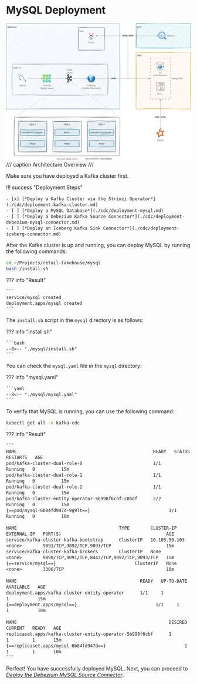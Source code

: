 # MySQL Deployment

![](../architecture.drawio.svg)
/// caption
Architecture Overview
///

Make sure you have deployed a Kafka cluster first.

!!! success "Deployment Steps"

    - [x] [*Deploy a Kafka Cluster via the Strimzi Operator*](./cdc/deployment-kafka-cluster.md)
    - [ ] [*Deploy a MySQL Database*](./cdc/deployment-mysql.md)
    - [ ] [*Deploy a Debezium Kafka Source Connector*](./cdc/deployment-debezium-mysql-connector.md)
    - [ ] [*Deploy an Iceberg Kafka Sink Connector*](./cdc/deployment-iceberg-connector.md)

After the Kafka cluster is up and running, you can deploy MySQL by running the following commands:

```bash
cd ~/Projects/retail-lakehouse/mysql
bash /install.sh
```

??? info "Result"

    ```
    service/mysql created
    deployment.apps/mysql created
    ```

The `install.sh` script in the `mysql` directory is as follows:

??? info "install.sh"

    ```bash
    --8<-- "./mysql/install.sh"
    ```

You can check the `mysql.yaml` file in the `mysql` directory:

??? info "mysql.yaml"

    ```yaml
    --8<-- "./mysql/mysql.yaml"
    ```

To verify that MySQL is running, you can use the following command:

```bash
kubectl get all -n kafka-cdc
```

??? info "Result"

    ```
    NAME                                                    READY   STATUS    RESTARTS   AGE
    pod/kafka-cluster-dual-role-0                           1/1     Running   0          15m
    pod/kafka-cluster-dual-role-1                           1/1     Running   0          15m
    pod/kafka-cluster-dual-role-2                           1/1     Running   0          15m
    pod/kafka-cluster-entity-operator-5b998f6cbf-c8hdf      2/2     Running   0          15m
    {==pod/mysql-6b84fd947d-9g9lt==}                              1/1     Running   0          10m

    NAME                                       TYPE        CLUSTER-IP      EXTERNAL-IP   PORT(S)                                        AGE
    service/kafka-cluster-kafka-bootstrap      ClusterIP   10.105.50.103   <none>        9091/TCP,9092/TCP,9093/TCP                     15m
    service/kafka-cluster-kafka-brokers        ClusterIP   None            <none>        9090/TCP,9091/TCP,8443/TCP,9092/TCP,9093/TCP   15m
    {==service/mysql==}                              ClusterIP   None            <none>        3306/TCP                                       10m

    NAME                                               READY   UP-TO-DATE   AVAILABLE   AGE
    deployment.apps/kafka-cluster-entity-operator      1/1     1            1           15m
    {==deployment.apps/mysql==}                              1/1     1            1           10m

    NAME                                                          DESIRED   CURRENT   READY   AGE
    replicaset.apps/kafka-cluster-entity-operator-5b998f6cbf      1         1         1       15m
    {==replicaset.apps/mysql-6b84fd947d==}                              1         1         1       10m
    ```

Perfect! You have successfully deployed MySQL. Next, you can proceed to [*Deploy the Debezium MySQL Source Connector*](./cdc/deployment-debezium-mysql-connector.md).